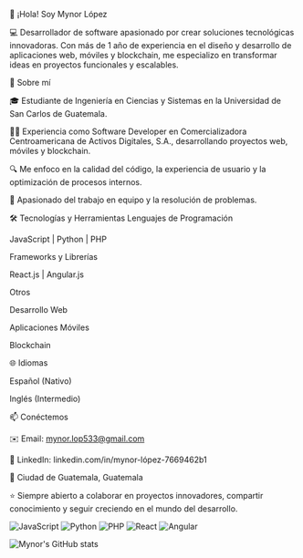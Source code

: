 👋 ¡Hola! Soy Mynor López

💻 Desarrollador de software apasionado por crear soluciones tecnológicas innovadoras.
Con más de 1 año de experiencia en el diseño y desarrollo de aplicaciones web, móviles y blockchain, me especializo en transformar ideas en proyectos funcionales y escalables.

🚀 Sobre mí

🎓 Estudiante de Ingeniería en Ciencias y Sistemas en la Universidad de San Carlos de Guatemala.

👨‍💻 Experiencia como Software Developer en Comercializadora Centroamericana de Activos Digitales, S.A., desarrollando proyectos web, móviles y blockchain.

🔍 Me enfoco en la calidad del código, la experiencia de usuario y la optimización de procesos internos.

🤝 Apasionado del trabajo en equipo y la resolución de problemas.

🛠️ Tecnologías y Herramientas
Lenguajes de Programación

JavaScript | Python | PHP

Frameworks y Librerías

React.js | Angular.js

Otros

Desarrollo Web

Aplicaciones Móviles

Blockchain

🌐 Idiomas

Español (Nativo)

Inglés (Intermedio)

📫 Conéctemos

✉️ Email: mynor.lop533@gmail.com

💼 LinkedIn: linkedin.com/in/mynor-lópez-7669462b1

📍 Ciudad de Guatemala, Guatemala

⭐️ Siempre abierto a colaborar en proyectos innovadores, compartir conocimiento y seguir creciendo en el mundo del desarrollo.

![JavaScript](https://img.shields.io/badge/JavaScript-F7DF1E?style=for-the-badge&logo=javascript&logoColor=black)
![Python](https://img.shields.io/badge/Python-3776AB?style=for-the-badge&logo=python&logoColor=white)
![PHP](https://img.shields.io/badge/PHP-777BB4?style=for-the-badge&logo=php&logoColor=white)
![React](https://img.shields.io/badge/React-20232A?style=for-the-badge&logo=react&logoColor=61DAFB)
![Angular](https://img.shields.io/badge/Angular-DD0031?style=for-the-badge&logo=angular&logoColor=white)

![Mynor's GitHub stats](https://github-readme-stats.vercel.app/api?username=TU-USUARIO&show_icons=true&theme=radical)
